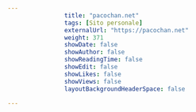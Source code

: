 ---
                title: "pacochan.net"
                tags: [Sito personale]
                externalUrl: "https://pacochan.net"
                weight: 371
                showDate: false
                showAuthor: false
                showReadingTime: false
                showEdit: false
                showLikes: false
                showViews: false
                layoutBackgroundHeaderSpace: false
                ---


